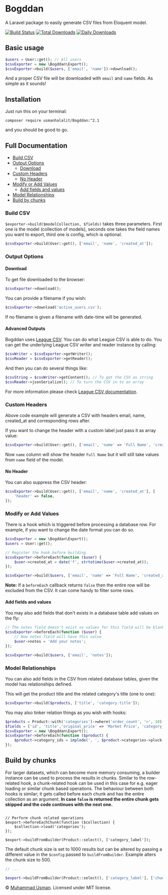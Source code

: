 # Bogddan

A Laravel package to easily generate CSV files from Eloquent model.

[![Build Status](https://travis-ci.org/usmanhalalit/Bogddan.svg?branch=master)](https://travis-ci.org/usmanhalalit/Bogddan)
[![Total Downloads](https://poser.pugx.org/usmanhalalit/Bogddan/downloads)](https://packagist.org/packages/usmanhalalit/Bogddan)
[![Daily Downloads](https://poser.pugx.org/usmanhalalit/Bogddan/d/daily)](https://packagist.org/packages/usmanhalalit/Bogddan)

## Basic usage

```php
$users = User::get(); // All users
$csvExporter = new \Bogddan\Export();
$csvExporter->build($users, ['email', 'name'])->download();
```

And a proper CSV file will be downloaded with `email` and `name` fields. As simple as it sounds!

## Installation

Just run this on your terminal:

```
composer require usmanhalalit/Bogddan:^2.1
```
and you should be good to go.

## Full Documentation

 - [Build CSV](#build-csv)
 - [Output Options](#output-options)
    - [Download](#download)
 - [Custom Headers](#custom-headers)
    - [No Header](#no-header)
 - [Modify or Add Values](#modify-or-add-values)
    - [Add fields and values](#add-fields-and-values)
 - [Model Relationships](#model-relationships)
 - [Build by chunks](#build-by-chunks)


### Build CSV

`$exporter->build($modelCollection, $fields)` takes three parameters.
First one is the model (collection of models), seconds one takes the field names
 you want to export, third one is config, which is optional.

```php
$csvExporter->build(User::get(), ['email', 'name', 'created_at']);
```

### Output Options
#### Download

To get file downloaded to the browser:
```php
$csvExporter->download();
```

You can provide a filename if you wish:
```php
$csvExporter->download('active_users.csv');
```
If no filename is given a filename with date-time will be generated.

#### Advanced Outputs

Bogddan uses [League CSV](http://csv.thephpleague.com/). You can do what League CSV
is able to do. You can get the underlying League CSV writer and reader instance by calling:

```php
$csvWriter = $csvExporter->getWriter();
$csvReader = $csvExporter->getReader();
```

And then you can do several things like:
```php
$csvString = $csvWriter->getContent(); // To get the CSV as string
$csvReader->jsonSerialize(); // To turn the CSV in to an array
```

For more information please check [League CSV documentation](http://csv.thephpleague.com/).


### Custom Headers

Above code example will generate a CSV with headers email, name, created_at and corresponding rows after.

If you want to change the header with a custom label just pass it as array value:
```php
$csvExporter->build(User::get(), ['email', 'name' => 'Full Name', 'created_at' => 'Joined']);
```

Now `name` column will show the header `Full Name` but it will still take
values from `name` field of the model.

#### No Header

You can also suppress the CSV header:
```php
$csvExporter->build(User::get(), ['email', 'name', 'created_at'], [
    'header' => false,
]);
```

### Modify or Add Values

There is a hook which is triggered before processing a database row.
  For example, if you want to change the date format you can do so.

```php
$csvExporter = new \Bogddan\Export();
$users = User::get();

// Register the hook before building
$csvExporter->beforeEach(function ($user) {
    $user->created_at = date('f', strtotime($user->created_at));
});

$csvExporter->build($users, ['email', 'name' => 'Full Name', 'created_at' => 'Joined']);
```

**Note:** If a `beforeEach` callback returns `false` then the entire row will be
excluded from the CSV. It can come handy to filter some rows.

#### Add fields and values

You may also add fields that don't exists in a database table add values on the fly:

```php
// The notes field doesn't exist so values for this field will be blank by default
$csvExporter->beforeEach(function ($user) {
    // Now notes field will have this value
    $user->notes = 'Add your notes';
});

$csvExporter->build($users, ['email', 'notes']);
```

### Model Relationships

You can also add fields in the CSV from related database tables, given the model
 has relationships defined.

This will get the product title and the related category's title (one to one):
```php
$csvExporter->build($products, ['title', 'category.title']);
```

You may also tinker relation things as you wish with hooks:

```php
$products = Product::with('categories')->where('order_count', '>', 10)->orderBy('order_count', 'desc')->get();
$fields = ['id', 'title','original_price' => 'Market Price', 'category_ids',];
$csvExporter = new \Bogddan\Export();
$csvExporter->beforeEach(function ($product) {
    $product->category_ids = implode(', ', $product->categories->pluck('id')->toArray());
});
```

## Build by chunks

For larger datasets, which can become more memory consuming, a builder instance can be used to process the results in chunks. Similar to the row-related hook, a chunk-related hook can be used in this case for e.g. eager loading or similar chunk based operations. The behaviour between both hooks is similar; it gets called before each chunk and has the entire collection as an argument. **In case `false` is returned the entire chunk gets skipped and the code continues with the next one.**

```$export = new Export();

// Perform chunk related operations
$export->beforeEachChunk(function ($collection) {
    $collection->load('categories');
});

$export->buildFromBuilder(Product::select(), ['category_label']);
```

The default chunk size is set to 1000 results but can be altered by passing a different value in the `$config` passed to `buildFromBuilder`. Example alters the chunk size to 500.

```php
// ...

$export->buildFromBuilder(Product::select(), ['category_label'], ['chunk' => 500]);
```

&copy; [Muhammad Usman](http://usman.it/). Licensed under MIT license.
